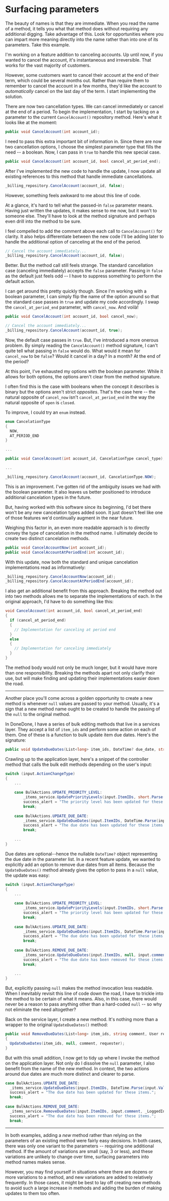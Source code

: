 # Surfacing parameters

The beauty of names is that they are immediate. When you read the name of a method, it tells you what that method does without requiring any additional digging. Take advantage of this. Look for opportunities where you can impart more meaning directly into the name rather than into one of its parameters. Take this example.

I'm working on a feature addition to canceling accounts. Up until now, if you wanted to cancel the account, it's instantaneous and irreversible. That works for the vast majority of customers.

However, some customers want to cancel their account at the end of their term, which could be several months out. Rather than require them to remember to cancel the account in a few months, they'd like the account to _automatically_ cancel on the last day of the term. I start implementing the solution.

There are now two cancellation types. We can cancel immediately or cancel at the end of a period. To begin the implementation, I start by tacking on a parameter to the current `CancelAccount()` repository method. Here's what it looks like at the moment:

```C#
public void CancelAccount(int account_id);
```

I need to pass this extra important bit of information in. Since there are now two cancellation options, I choose the simplest parameter type that fills the need -- a boolean. Now, I can pass in `true` to handle this new special case.

```C#
public void CancelAccount(int account_id, bool cancel_at_period_end);
```

After I've implemented the new code to handle the update, I now update all existing references to this method that handle immediate cancellations. 

```C#
_billing_repository.CancelAccount(account_id, false);
```

However, something feels awkward to me about this line of code.

At a glance, it's hard to tell what the passed-in `false` parameter means. Having just written the updates, it makes sense to me now, but it won't to someone else. They'll have to look at the method signature and perhaps even drill into the method to be sure. 

I feel compelled to add the comment above each call to `CancelAccount()` for clarity.  It also helps differentiate between the new code I'll be adding later to handle the additional option of canceling at the end of the period.

```C#
// Cancel the account immediately...
_billing_repository.CancelAccount(account_id, false);
```

Better. But the method call still feels strange. The standard cancellation case (canceling immediately) accepts the `false` parameter. Passing in `false` as the default just feels odd -- I have to suppress something to perform the default action.

I can get around this pretty quickly though. Since I'm working with a boolean parameter, I can simply flip the name of the option around so that the standard case passes in `true` and update my code accordingly. I swap the `cancel_at_period_end` parameter, with `cancel_now`. And voilà!

```C#
public void CancelAccount(int account_id, bool cancel_now);
```

```C#
// Cancel the account immediately...
_billing_repository.CancelAccount(account_id, true);
```

Now, the default case passes in `true`. But, I've introduced a more onerous problem. By simply reading the `CancelAccount()` method signature, I can't quite tell what passing in `false` would do. What would it mean for `cancel_now` to be `false`? Would it cancel in a day? In a month? At the end of the period? 

At this point, I've exhausted my options with the boolean parameter. While it allows for both options, the options aren't clear from the method signature.

I often find this is the case with booleans when the concept it describes is binary but the options aren't strict _opposites_. That's the case here -- the natural opposite of `cancel_now` isn't `cancel_at_period_end` in the way the natural opposite of `open` is `closed`.

To improve, I could try an `enum` instead.

```C#
enum CancelationType 
{
  NOW,
  AT_PERIOD_END
}

...

public void CancelAccount(int account_id, CancelationType cancel_type);

...

_billing_repository.CancelAccount(account_id, CancelationType.NOW);

```

This is an improvement. I've gotten rid of the ambiguity issues we had with the boolean parameter. It also leaves us better positioned to introduce additional cancelation types in the future.

But, having worked with this software since its beginning, I'd bet there won't be any new cancelation types added soon. It just doesn't feel like one of those features we'd continually augment in the near future. 

Weighing this factor in, an even more readable approach is to directly convey the type of cancelation in the method name. I ultimately decide to create two distinct cancelation methods.

```C#
public void CancelAccountNow(int account_id);
public void CancelAccountAtPeriodEnd(int account_id);
```

With this update, now both the standard and unique cancelation implementations read as informatively:

```C#
_billing_repository.CancelAccountNow(account_id);
_billing_repository.CancelAccountAtPeriodEnd(account_id);
```

I also get an additional benefit from this approach. Breaking the method out into two methods allows me to separate the implementations of each. In the original approach, I'd have to do something like this:

```C#
void CancelAccount(int account_id, bool cancel_at_period_end)
{
  if (cancel_at_period_end)
  {
    // Implementation for canceling at period end
  }
  else
  {
    // Implementation for canceling immediately
  }
}
```

The method body would not only be much longer, but it would have more than one responsibility. Breaking the methods apart not only clarify their use, but will make finding and updating their implementations easier down the road.

----

Another place you'll come across a golden opportunity to create a new method is whenever `null` values are passed to your method. Usually, it's a sign that a new method name ought to be created to handle the passing of the `null` to the original method.

In DoneDone, I have a series of bulk editing methods that live in a services layer. They accept a list of `item_ids` and perform some action on each of them. One of these is a function to bulk update item due dates. Here's the signature:

```C#
public void UpdateDueDates(List<long> item_ids, DateTime? due_date, string comment, User requester);
```

Crawling up to the application layer, here's a snippet of the controller method that calls the bulk edit methods depending on the user's input:

```C#
switch (input.ActionChangeType)
{
    ...
        
    case BulkActions.UPDATE_PRIORITY_LEVEL:
        _items_service.UpdatePriorityLevels(input.ItemIDs, short.Parse(input.Value), input.comment, _LoggedInUser);
        success_alert = "The priority level has been updated for these items.";
        break;   
        
    case BulkActions.UPDATE_DUE_DATE:
        _items_service.UpdateDueDates(input.ItemIDs, DateTime.Parse(input.Value), input.comment, _LoggedInUser);
        success_alert = "The due date has been updated for these items.";
        break;
    
    ... 
}
```

Due dates are optional--hence the nullable `DateTime?` object representing the due date in the parameter list. In a recent feature update, we wanted to explicitly add an option to remove due dates from all items. Because the `UpdateDueDates()` method already gives the option to pass in a `null` value, the update was easy:

```C#
switch (input.ActionChangeType)
{
    ...
        
    case BulkActions.UPDATE_PRIORITY_LEVEL:
        _items_service.UpdatePriorityLevels(input.ItemIDs, short.Parse(input.Value), input.comment, _LoggedInUser);
        success_alert = "The priority level has been updated for these items.";
        break;   
        
    case BulkActions.UPDATE_DUE_DATE:
        _items_service.UpdateDueDates(input.ItemIDs, DateTime.Parse(input.Value), input.comment, _LoggedInUser);
        success_alert = "The due date has been updated for these items.";
        break;
        
    case BulkActions.REMOVE_DUE_DATE:
        _items_service.UpdateDueDates(input.ItemIDs, null, input.comment, _LoggedInUser);
        success_alert = "The due date has been removed for these items.";
        break;
        
    ... 
}
```

But, explicitly passing `null` makes the method invocation less readable. When I inevitably revisit this line of code down the road, I have to trickle into the method to be certain of what it means. Also, in this case, there would never be a reason to pass anything other than a hard-coded `null` -- so why not eliminate the need altogether?

Back on the service layer, I create a new method. It's nothing more than a wrapper to the original `UpdateDueDates()` method:

```C#
public void RemoveDueDates(List<long> item_ids, string comment, User requester)
{
  UpdateDueDates(item_ids, null, comment, requester);
}
```

But with this small addition, I now get to tidy up where I invoke the method on the application layer. Not only do I dissolve the `null` parameter, I also benefit from the name of the new method. In context, the two actions around due dates are much more distinct and clearer to parse.

```C#
case BulkActions.UPDATE_DUE_DATE:
  _items_service.UpdateDueDates(input.ItemIDs, DateTime.Parse(input.Value), input.comment, _LoggedInUser);
  success_alert = "The due date has been updated for these items.";
  break;
        
case BulkActions.REMOVE_DUE_DATE:
  _items_service.RemoveDueDates(input.ItemIDs, input.comment, _LoggedInUser);
  success_alert = "The due date has been removed for these items.";
  break;
```

---

In both examples, adding a _new_ method rather than relying on the parameters of an existing method were fairly easy decisions. In both cases, there was only one variant to the parameters -- requiring one additional method. If the amount of variations are small (say, 3 or less), and these variations are unlikely to change over time, surfacing parameters into method names makes sense.

However, you may find yourself in situations where there are dozens or more variations to a method, and new variations are added to relatively frequently. In those cases, it might be best to lay off creating new methods to avoid such a large increase in methods and adding the burden of making updates to them too often.
